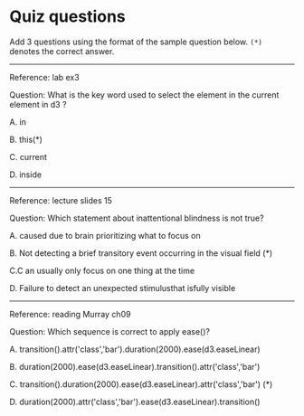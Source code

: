 # Quiz questions

Add 3 questions using the format of the sample question below. `(*)` denotes the correct answer.

---

Reference: lab ex3

Question: What is the key word used to select the element in the current element in d3 ?

A. in

B. this(*)

C. current

D. inside

---

Reference: lecture slides 15

Question: Which statement about inattentional blindness is not true?

A. caused due to brain  prioritizing what to focus on

B. Not detecting a brief transitory event occurring in the visual field (*)

C.C an usually only focus on one thing at the time

D. Failure to detect an unexpected stimulusthat isfully visible

---

Reference: reading Murray ch09

Question: Which sequence is correct to apply ease()?

A. transition().attr('class','bar').duration(2000).ease(d3.easeLinear)

B. duration(2000).ease(d3.easeLinear).transition().attr('class','bar')

C. transition().duration(2000).ease(d3.easeLinear).attr('class','bar') (*)

D. duration(2000).attr('class','bar').ease(d3.easeLinear).transition()